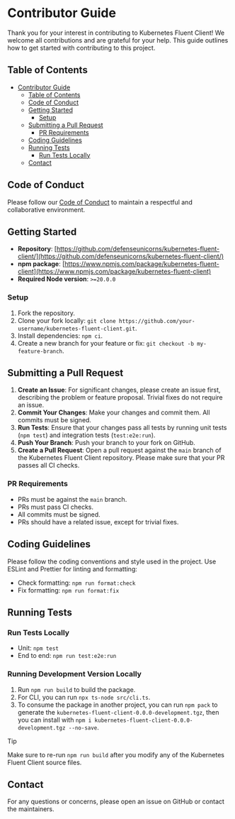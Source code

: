 # Contributor Guide

Thank you for your interest in contributing to Kubernetes Fluent Client! We welcome all contributions and are grateful for your help. This guide outlines how to get started with contributing to this project.

## Table of Contents

- [Contributor Guide](#contributor-guide)
  - [Table of Contents](#table-of-contents)
  - [Code of Conduct](#code-of-conduct)
  - [Getting Started](#getting-started)
    - [Setup](#setup)
  - [Submitting a Pull Request](#submitting-a-pull-request)
    - [PR Requirements](#pr-requirements)
  - [Coding Guidelines](#coding-guidelines)
  - [Running Tests](#running-tests)
    - [Run Tests Locally](#run-tests-locally)
  - [Contact](#contact)

## Code of Conduct

Please follow our [Code of Conduct](./CODE_OF_CONDUCT.md) to maintain a respectful and collaborative environment.

## Getting Started

- **Repository**: [https://github.com/defenseunicorns/kubernetes-fluent-client/](https://github.com/defenseunicorns/kubernetes-fluent-client/)
- **npm package**: [https://www.npmjs.com/package/kubernetes-fluent-client](https://www.npmjs.com/package/kubernetes-fluent-client)
- **Required Node version**: `>=20.0.0`

### Setup

1. Fork the repository.
2. Clone your fork locally: `git clone https://github.com/your-username/kubernetes-fluent-client.git`.
3. Install dependencies: `npm ci`.
4. Create a new branch for your feature or fix: `git checkout -b my-feature-branch`.

## Submitting a Pull Request

1. **Create an Issue**: For significant changes, please create an issue first, describing the problem or feature proposal. Trivial fixes do not require an issue.
2. **Commit Your Changes**: Make your changes and commit them. All commits must be signed.
3. **Run Tests**: Ensure that your changes pass all tests by running unit tests (`npm test`) and integration tests (`test:e2e:run`).
4. **Push Your Branch**: Push your branch to your fork on GitHub.
5. **Create a Pull Request**: Open a pull request against the `main` branch of the Kubernetes Fluent Client repository. Please make sure that your PR passes all CI checks.

### PR Requirements

- PRs must be against the `main` branch.
- PRs must pass CI checks.
- All commits must be signed.
- PRs should have a related issue, except for trivial fixes.

## Coding Guidelines

Please follow the coding conventions and style used in the project. Use ESLint and Prettier for linting and formatting:

- Check formatting: `npm run format:check`
- Fix formatting: `npm run format:fix`

## Running Tests

### Run Tests Locally

- Unit: `npm test`
- End to end: `npm run test:e2e:run`

### Running Development Version Locally

1. Run `npm run build` to build the package.
2. For CLI, you can run `npx ts-node src/cli.ts`.
3. To consume the package in another project, you can run `npm pack` to generate the `kubernetes-fluent-client-0.0.0-development.tgz`, then you can install with `npm i kubernetes-fluent-client-0.0.0-development.tgz --no-save`.

> [!TIP]
> Make sure to re-run `npm run build` after you modify any of the Kubernetes Fluent Client source files.

## Contact

For any questions or concerns, please open an issue on GitHub or contact the maintainers.
